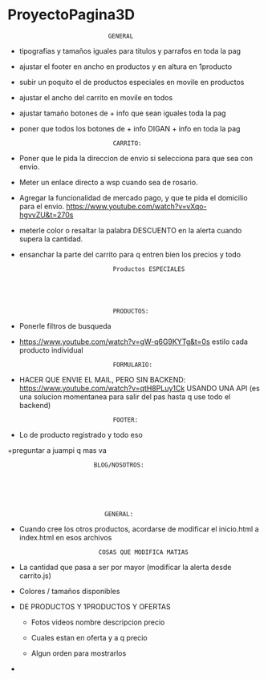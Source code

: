 # ProyectoPagina3D

                                GENERAL
+ tipografias y tamaños iguales para titulos y parrafos en toda la  pag
+ ajustar el footer en ancho en productos y en altura en 1producto
+ subir un poquito el de productos especiales en movile en productos
+ ajustar el ancho del carrito en movile en todos
+ ajustar tamaño botones de + info que sean iguales toda la pag
+ poner que todos los botones de + info DIGAN + info en toda la pag


                                CARRITO:

+ Poner que le pida la direccion de envio si selecciona para que sea con envio.

+ Meter un enlace directo a wsp cuando sea de rosario.

+ Agregar la funcionalidad de mercado pago, y que te pida el domicilio para el envio.
https://www.youtube.com/watch?v=vXqo-hgvvZU&t=270s

+ meterle color o resaltar la palabra DESCUENTO en la alerta cuando supera la cantidad.

+ ensanchar la parte del carrito para q entren bien los precios y todo


        

                                Productos ESPECIALES





                                PRODUCTOS:
- Ponerle filtros de busqueda



- https://www.youtube.com/watch?v=gW-q6G9KYTg&t=0s estilo cada producto individual





                                FORMULARIO:


+ HACER QUE ENVIE EL MAIL, PERO SIN BACKEND: https://www.youtube.com/watch?v=qtH8PLuy1Ck USANDO UNA API 
(es una solucion momentanea para salir del pas hasta q use todo el backend)





                                FOOTER:

+ Lo de producto registrado y todo eso

+preguntar a juampi q mas va



                           
                            BLOG/NOSOTROS:






                               GENERAL:
* Cuando cree los otros productos, acordarse de modificar el inicio.html a index.html en esos archivos





                            COSAS QUE MODIFICA MATIAS 

+ La cantidad que pasa a ser por mayor (modificar la alerta desde carrito.js)

+ Colores / tamaños disponibles

+ DE PRODUCTOS Y 1PRODUCTOS Y OFERTAS 

    + Fotos videos nombre descripcion precio

    + Cuales estan en oferta y a q precio

    + Algun orden para mostrarlos 

+ 

